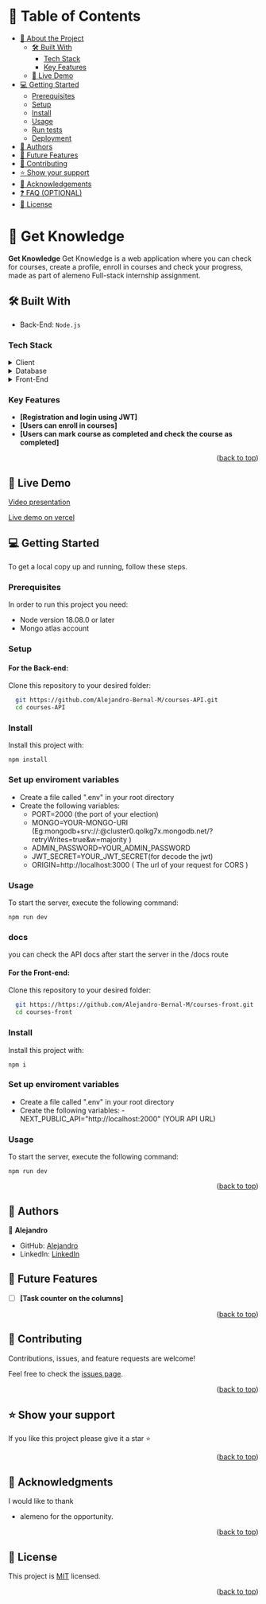 <a name="readme-top"></a>

# 📗 Table of Contents

- [📖 About the Project](#about-project)
  - [🛠 Built With](#built-with)
    - [Tech Stack](#tech-stack)
    - [Key Features](#key-features)
  - [🚀 Live Demo](#live-demo)
- [💻 Getting Started](#getting-started)
  - [Prerequisites](#prerequisites)
  - [Setup](#setup)
  - [Install](#install)
  - [Usage](#usage)
  - [Run tests](#run-tests)
  - [Deployment](#deployment)
- [👥 Authors](#authors)
- [🔭 Future Features](#future-features)
- [🤝 Contributing](#contributing)
- [⭐️ Show your support](#support)
- [🙏 Acknowledgements](#acknowledgements)
- [❓ FAQ (OPTIONAL)](#faq)
- [📝 License](#license)

<!-- PROJECT DESCRIPTION -->

# 📖 Get Knowledge <a name="about-project"></a>

**Get Knowledge** Get Knowledge is a web application where you can check for courses, create a profile, enroll in courses and check your progress, made as part of alemeno Full-stack internship assignment.

## 🛠 Built With <a name="built-with"></a>
- Back-End: `Node.js`

### Tech Stack <a name="tech-stack"></a>

<details>
  <summary>Client</summary>
  <ul>
    <li><a href="https://nodejs.org/en">Node.js</a></li>
  </ul>
</details>

<details>
<summary>Database</summary>
  <ul>
    <li><a href="https://www.mongodb.com/">MongoDB</a></li>
  </ul>
</details>

<details>
<summary>Front-End</summary>
  <ul>
    <li><a href="https://nextjs.org/">Next.js</a></li>
  </ul>
</details>

<!-- Features -->

### Key Features <a name="key-features"></a>

- **[Registration and login using JWT]**
- **[Users can enroll in courses]**
- **[Users can mark course as completed and check the course as completed]**

<p align="right">(<a href="#readme-top">back to top</a>)</p>

<!-- Live Demo -->

## 🚀 Live Demo <a name="live-demo">

[Video presentation](https://drive.google.com/file/d/1t6VLhVgv7Z3pBFl7OHJKCMX1n6x6qv_Z/view?usp=sharing)

[Live demo on vercel](https://getknowledge.vercel.app/)

<!-- GETTING STARTED -->

## 💻 Getting Started <a name="getting-started"></a>

To get a local copy up and running, follow these steps.

### Prerequisites

In order to run this project you need:
- Node version 18.08.0 or later
- Mongo atlas account

### Setup
#### For the Back-end:
Clone this repository to your desired folder:

```sh
  git https://github.com/Alejandro-Bernal-M/courses-API.git
  cd courses-API
```

### Install

Install this project with:

  `npm install`

### Set up enviroment variables
 - Create a file called ".env" in your root directory
 - Create the following variables:
    - PORT=2000 (the port of your election)
    - MONGO=YOUR-MONGO-URI (Eg:mongodb+srv://<username>:<password>@cluster0.qolkg7x.mongodb.net/<collection>?retryWrites=true&w=majority )
    - ADMIN_PASSWORD=YOUR_ADMIN_PASSWORD
    - JWT_SECRET=YOUR_JWT_SECRET(for decode the jwt)
    - ORIGIN=http://localhost:3000 ( The url of your request for CORS )

### Usage

To start the server, execute the following command:

`npm run dev`

### docs

you can check the API docs after start the server in the /docs route

#### For the Front-end:

Clone this repository to your desired folder:

```sh
  git https://https://github.com/Alejandro-Bernal-M/courses-front.git
  cd courses-front
```

### Install

Install this project with:

  `npm i`
### Set up enviroment variables
 - Create a file called ".env" in your root directory
 - Create the following variables:
    -NEXT_PUBLIC_API="http://localhost:2000" (YOUR API URL)
### Usage

To start the server, execute the following command:

`npm run dev`



<p align="right">(<a href="#readme-top">back to top</a>)</p>

<!-- AUTHORS -->

## 👥 Authors <a name="authors"></a>

👤 **Alejandro**
- GitHub: [Alejandro](https://github.com/Alejandro-Bernal-M)
- LinkedIn: [LinkedIn](https://www.linkedin.com/in/alejandro-bernal-marin)

<!-- FUTURE FEATURES -->

## 🔭 Future Features <a name="future-features"></a>

- [ ] **[Task counter on the columns]**

<p align="right">(<a href="#readme-top">back to top</a>)</p>

<!-- CONTRIBUTING -->

## 🤝 Contributing <a name="contributing"></a>

Contributions, issues, and feature requests are welcome!

Feel free to check the [issues page](https://github.com/Alejandro-Bernal-M/courses-front/issues).

<p align="right">(<a href="#readme-top">back to top</a>)</p>

<!-- SUPPORT -->

## ⭐️ Show your support <a name="support"></a>

If you like this project please give it a star ⭐️

<p align="right">(<a href="#readme-top">back to top</a>)</p>

<!-- ACKNOWLEDGEMENTS -->

## 🙏 Acknowledgments <a name="acknowledgements"></a>

I would like to thank 
- alemeno for the opportunity.

<p align="right">(<a href="#readme-top">back to top</a>)</p>

<!-- LICENSE -->

## 📝 License <a name="license"></a>

This project is [MIT](./LICENSE) licensed.

<p align="right">(<a href="#readme-top">back to top</a>)</p>

